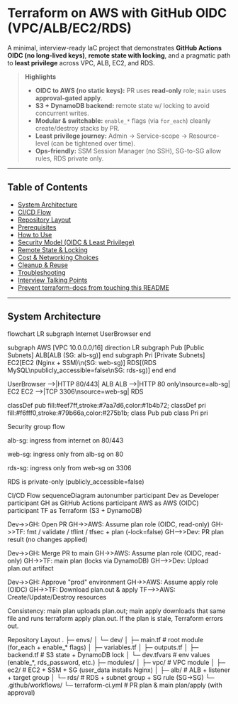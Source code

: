# Terraform on AWS with GitHub OIDC (VPC/ALB/EC2/RDS)

A minimal, interview-ready IaC project that demonstrates **GitHub Actions OIDC (no long-lived keys)**, **remote state with locking**, and a pragmatic path to **least privilege** across VPC, ALB, EC2, and RDS.

> **Highlights**
> - **OIDC to AWS (no static keys):** PR uses **read-only** role; `main` uses **approval-gated apply**.
> - **S3 + DynamoDB backend:** remote state w/ locking to avoid concurrent writes.
> - **Modular & switchable:** `enable_*` flags (via `for_each`) cleanly create/destroy stacks by PR.
> - **Least privilege journey:** Admin → Service-scope → Resource-level (can be tightened over time).
> - **Ops-friendly:** SSM Session Manager (no SSH), SG-to-SG allow rules, RDS private only.

---

## Table of Contents
- [System Architecture](#system-architecture)
- [CI/CD Flow](#cicd-flow)
- [Repository Layout](#repository-layout)
- [Prerequisites](#prerequisites)
- [How to Use](#how-to-use)
- [Security Model (OIDC & Least Privilege)](#security-model-oidc--least-privilege)
- [Remote State & Locking](#remote-state--locking)
- [Cost & Networking Choices](#cost--networking-choices)
- [Cleanup & Reuse](#cleanup--reuse)
- [Troubleshooting](#troubleshooting)
- [Interview Talking Points](#interview-talking-points)
- [Prevent terraform-docs from touching this README](#prevent-terraform-docs-from-touching-this-readme)

---

## System Architecture

flowchart LR
  subgraph Internet
    UserBrowser
  end

  subgraph AWS [VPC 10.0.0.0/16]
    direction LR
    subgraph Pub [Public Subnets]
      ALB[ALB (SG: alb-sg)]
    end
    subgraph Pri [Private Subnets]
      EC2[EC2 (Nginx + SSM)\n(SG: web-sg)]
      RDS[(RDS MySQL\npublicly_accessible=false\nSG: rds-sg)]
    end
  end

  UserBrowser -->|HTTP 80/443| ALB
  ALB -->|HTTP 80 only\nsource=alb-sg| EC2
  EC2 -->|TCP 3306\nsource=web-sg| RDS


  classDef pub fill:#eef7ff,stroke:#7aa7d6,color:#1b4b72;
  classDef pri fill:#f6fff0,stroke:#79b66a,color:#275b1b;
  class Pub pub
  class Pri pri

Security group flow

alb-sg: ingress from internet on 80/443

web-sg: ingress only from alb-sg on 80

rds-sg: ingress only from web-sg on 3306

RDS is private-only (publicly_accessible=false)

CI/CD Flow
sequenceDiagram
  autonumber
  participant Dev as Developer
  participant GH as GitHub Actions
  participant AWS as AWS (OIDC)
  participant TF as Terraform (S3 + DynamoDB)

  Dev->>GH: Open PR
  GH->>AWS: Assume plan role (OIDC, read-only)
  GH->>TF: fmt / validate / tflint / tfsec + plan (-lock=false)
  GH-->>Dev: PR plan result (no changes applied)

  Dev->>GH: Merge PR to main
  GH->>AWS: Assume plan role (OIDC, read-only)
  GH->>TF: main plan (locks via DynamoDB)
  GH-->>Dev: Upload plan.out artifact

  Dev->>GH: Approve "prod" environment
  GH->>AWS: Assume apply role (OIDC)
  GH->>TF: Download plan.out & apply
  TF-->>AWS: Create/Update/Destroy resources

Consistency: main plan uploads plan.out; main apply downloads that same file and runs terraform apply plan.out. If the plan is stale, Terraform errors out.

Repository Layout
.
├─ envs/
│  └─ dev/
│     ├─ main.tf            # root module (for_each + enable_* flags)
│     ├─ variables.tf
│     ├─ outputs.tf
│     ├─ backend.tf         # S3 state + DynamoDB lock
│     └─ dev.tfvars         # env values (enable_*, rds_password, etc.)
├─ modules/
│  ├─ vpc/                  # VPC module
│  ├─ ec2/                  # EC2 + SSM + SG (user_data installs Nginx)
│  ├─ alb/                  # ALB + listener + target group
│  └─ rds/                  # RDS + subnet group + SG rule (SG→SG)
└─ .github/workflows/
   └─ terraform-ci.yml      # PR plan & main plan/apply (with approval)
